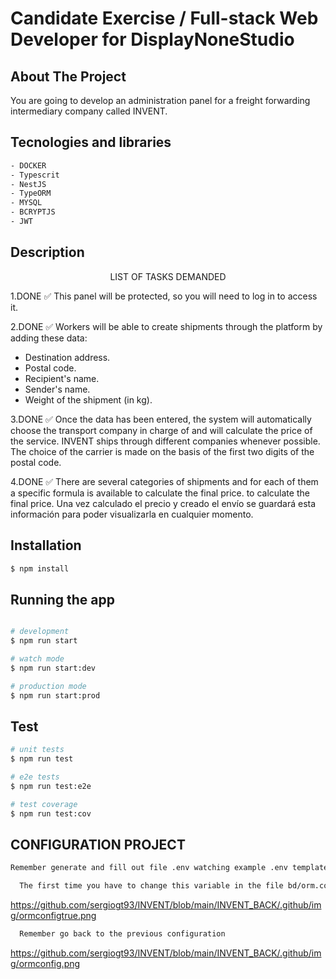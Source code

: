 # Candidate Exercise / Full-stack Web Developer for DisplayNoneStudio

## About The Project

You are going to develop an administration panel for a freight forwarding intermediary company called INVENT.

## Tecnologies and libraries

```bash
- DOCKER
- Typescrit
- NestJS
- TypeORM
- MYSQL
- BCRYPTJS
- JWT
```

## Description

<p align="center"> LIST OF TASKS DEMANDED</p>

1.DONE ✅
This panel will be protected, so you will need to log in to access it.

2.DONE ✅
Workers will be able to create shipments through the platform by adding these data:
- Destination address.
- Postal code.
- Recipient's name.
- Sender's name.
- Weight of the shipment (in kg).

3.DONE ✅
Once the data has been entered, the system will automatically choose the transport company in charge of and will calculate the price of the service.
INVENT ships through different companies whenever possible.
The choice of the carrier is made on the basis of the first two digits of the postal code.

4.DONE ✅
There are several categories of shipments and for each of them a specific formula is available to calculate the final price.
to calculate the final price.
Una vez calculado el precio y creado el envío se guardará esta información para poder visualizarla
en cualquier momento.

## Installation

```bash
$ npm install
```

## Running the app

```bash

# development
$ npm run start

# watch mode
$ npm run start:dev

# production mode
$ npm run start:prod
```

## Test

```bash
# unit tests
$ npm run test

# e2e tests
$ npm run test:e2e

# test coverage
$ npm run test:cov
```

## CONFIGURATION PROJECT

```bash
Remember generate and fill out file .env watching example .env template
```
```bash
  The first time you have to change this variable in the file bd/orm.config.ts, to be able to create the database automatically, because you have not done the migration through the command
```
<span>https://github.com/sergiogt93/INVENT/blob/main/INVENT_BACK/.github/img/ormconfigtrue.png</span>

```bash
  Remember go back to the previous configuration
```

<span>https://github.com/sergiogt93/INVENT/blob/main/INVENT_BACK/.github/img/ormconfig.png</span>
